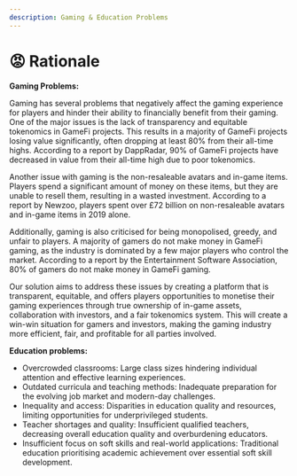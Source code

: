 ```yaml
---
description: Gaming & Education Problems
---
```


# 😡 Rationale

**Gaming Problems:**&#x20;

Gaming has several problems that negatively affect the gaming experience for players and hinder their ability to financially benefit from their gaming. One of the major issues is the lack of transparency and equitable tokenomics in GameFi projects. This results in a majority of GameFi projects losing value significantly, often dropping at least 80% from their all-time highs. According to a report by DappRadar, 90% of GameFi projects have decreased in value from their all-time high due to poor tokenomics.

Another issue with gaming is the non-resaleable avatars and in-game items. Players spend a significant amount of money on these items, but they are unable to resell them, resulting in a wasted investment. According to a report by Newzoo, players spent over £72 billion on non-resaleable avatars and in-game items in 2019 alone.

Additionally, gaming is also criticised for being monopolised, greedy, and unfair to players. A majority of gamers do not make money in GameFi gaming, as the industry is dominated by a few major players who control the market. According to a report by the Entertainment Software Association, 80% of gamers do not make money in GameFi gaming.

Our solution aims to address these issues by creating a platform that is transparent, equitable, and offers players opportunities to monetise their gaming experiences through true ownership of in-game assets, collaboration with investors, and a fair tokenomics system. This will create a win-win situation for gamers and investors, making the gaming industry more efficient, fair, and profitable for all parties involved.

**Education problems:**&#x20;

* Overcrowded classrooms: Large class sizes hindering individual attention and effective learning experiences.
* Outdated curricula and teaching methods: Inadequate preparation for the evolving job market and modern-day challenges.
* Inequality and access: Disparities in education quality and resources, limiting opportunities for underprivileged students.
* Teacher shortages and quality: Insufficient qualified teachers, decreasing overall education quality and overburdening educators.
* Insufficient focus on soft skills and real-world applications: Traditional education prioritising academic achievement over essential soft skill development.
